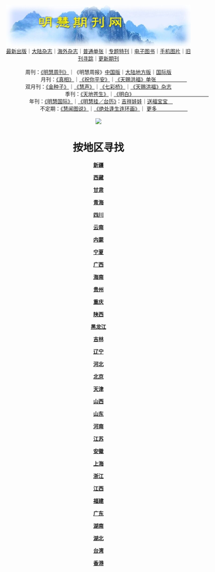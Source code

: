 <a id="user-content-1" class="anchor" aria-hidden="true" href="#1">
<a name="1" id="1" target="_blank"></a> <span id="1">
<a name="2" id="2" target="_blank"></a> <span id="2">
<a name="3" id="3" target="_blank"></a> <span id="3">
<a name="4" id="4" target="_blank"></a> <span id="4">
<a name="5" id="5" target="_blank"></a> <span id="5">
<a name="6" id="6" target="_blank"></a> <span id="6">
<a name="7" id="7" target="_blank"></a> <span id="7">
<a id="user-content-1" href="#1">
<div align="center">
<a target="_blank" href="https://github.com/19920513/djy/blob/master/gb/nsc413.md#1"><img src="https://github.com/19920513/qikan/blob/master/mhqk.jpg?raw=true"></a><br>
<a href="https://github.com/19920513/qikan/blob/master/display.aspx/category_id/8/page_1.md#1">最新出版</a>｜<a href="https://github.com/19920513/qikan/blob/master/category.aspx/category/mainland/page_1.md#1">大陆杂志</a>｜<a href="https://github.com/19920513/qikan/blob/master/category.aspx/category/overseas/page_1.md#1">海外杂志</a>｜<a href="https://github.com/19920513/qikan/blob/master/display.aspx/category_id/4/guige_id/3/page_1.md#1">普通单张</a>｜<a href="https://github.com/19920513/qikan/blob/master/category.aspx/category/zhuanti/page_1.md#1">专题特刊</a>｜<a href="https://github.com/19920513/qikan/blob/master/display.aspx/category_id/6/meijie_id/2/page_1.md#1">电子图书</a>｜<a href="https://github.com/19920513/qikan/blob/master/display.aspx/qikan_type_id/11075/page_1.md#1">手机图片</a>｜<a href="https://github.com/19920513/qikan/blob/master/display.aspx/category_id/5/zhouqi_id/6/page_1.md#1">旧刊寻踪</a>｜<a href="https://github.com/19920513/qikan/blob/master/UpdatedArticles.aspx/page_1.md#1">更新期刊</a>
<br>
<br>
周刊：<a href="https://github.com/19920513/qikan/blob/master/display.aspx/qikan_type_id/5179/page_1.md#1">《明慧周刊》</a>｜《明慧周报》<a href="https://github.com/19920513/qikan/blob/master/display.aspx/qikan_type_id/5178/page_1.md#1">中国版</a>｜<a href="https://github.com/19920513/qikan/blob/master/mainland.aspx/page_1.md#1">大陆地方版</a>｜<a href="https://github.com/19920513/qikan/blob/master/display.aspx/qikan_type_id/5151/page_1.md#1">国际版</a><br>
月刊：<a href="https://github.com/19920513/qikan/blob/master/display.aspx/qikan_type_id/5240/page_1.md#1">《真相》</a>｜<a href="https://github.com/19920513/qikan/blob/master/display.aspx/qikan_type_id/11182/page_1.md#1">《祝你平安》</a>｜<a href="https://github.com/19920513/qikan/blob/master/display.aspx/qikan_type_id/5360/keyword/E5/contain/true/page_1.md#1">《天赐洪福》单张　　　　　　</a><br>
双月刊：<a href="https://github.com/19920513/qikan/blob/master/display.aspx/qikan_type_id/7500/page_1.md#1">《金种子》</a>｜<a href="https://github.com/19920513/qikan/blob/master/display.aspx/qikan_type_id/5638/page_1.md#1">《慧声》</a>｜<a href="https://github.com/19920513/qikan/blob/master/display.aspx/qikan_type_id/7268/page_1.md#1">《七彩桥》</a>｜<a href="https://github.com/19920513/qikan/blob/master/display.aspx/qikan_type_id/5360/keyword/E5/contain/false/page_1.md#1">《天赐洪福》杂志</a> <br>
季刊：<a href="https://github.com/19920513/qikan/blob/master/display.aspx/qikan_type_id/5139/page_1.md#1">《天地苍生》</a>｜<a href="https://github.com/19920513/qikan/blob/master/display.aspx/qikan_type_id/5140/page_1.md#1">《明白》　　　　　　　　　　　　　　　</a><br>
年刊：<a href="https://github.com/19920513/qikan/blob/master/display.aspx/qikan_type_id/10922/page_1.md#1">《明慧国际》</a>｜<a href="https://github.com/19920513/qikan/blob/master/display.aspx/category_id/6/meijie_id/3/page_1.md#1">《明慧挂／台历》</a>：<a href="https://github.com/19920513/qikan/blob/master/display.aspx/category_id/6/meijie_id/3/keyword/E5/page_1.md#1">吉祥娃娃</a>｜<a href="https://github.com/19920513/qikan/blob/master/display.aspx/category_id/6/meijie_id/3/keyword/E9/page_1.md#1">送福宝宝　</a><br> 
不定期：<a href="https://github.com/19920513/qikan/blob/master/display.aspx/qikan_type_id/11185/page_1.md#1">《慧闻图说》</a>｜<a href="https://github.com/19920513/qikan/blob/master/display.aspx/qikan_type_id/11131/page_1.md#1">《绝处逢生连环画》</a>｜ <a href="https://github.com/19920513/qikan/blob/master/display.aspx/category_id/6/meijie_id/3/keyword/other/page_1.md#1">更多　　　　　　</a> <br>
<br>
<a target="_blank" href="https://github.com/19920513/djy/blob/master/gb/nsc413.md#1"><img src="https://raw.githubusercontent.com/19920513/www/master/t/lh600.jpg"></a><br>
<h1><strong>按地区寻找</strong></h1><p align="center"><strong></strong></p>
<p align="center"><strong><a target="_blank" href="https://github.com/19920513/qikan/blob/master/mainland.aspx/location_id/32/page_1.md#1">新疆</a></strong></p>
<p align="center"><strong><a target="_blank" href="https://github.com/19920513/qikan/blob/master/mainland.aspx/location_id/27/page_1.md#1">西藏</a></strong></p>
<p align="center"><strong><a target="_blank" href="https://github.com/19920513/qikan/blob/master/mainland.aspx/location_id/29/page_1.md#1">甘肃</a></strong></p>
<p align="center"><strong><a target="_blank" href="https://github.com/19920513/qikan/blob/master/mainland.aspx/location_id/30/page_1.md#1">青海</a></strong></p>
<p align="center"><strong><a target="_blank" href="https://github.com/19920513/qikan/blob/master/mainland.aspx/location_id/24/page_1.md#1">四川</a></strong></p>
<p align="center"><strong><a target="_blank" href="https://github.com/19920513/qikan/blob/master/mainland.aspx/location_id/26/page_1.md#1">云南</a></strong></p>
<p align="center"><strong><a target="_blank" href="https://github.com/19920513/qikan/blob/master/mainland.aspx/location_id/6/page_1.md#1">内蒙</a></strong></p>
<p align="center"><strong><a target="_blank" href="https://github.com/19920513/qikan/blob/master/mainland.aspx/location_id/31/page_1.md#1">宁夏</a></strong></p>
<p align="center"><strong><a target="_blank" href="https://github.com/19920513/qikan/blob/master/mainland.aspx/location_id/21/page_1.md#1">广西</a></strong></p>
<p align="center"><strong><a target="_blank" href="https://github.com/19920513/qikan/blob/master/mainland.aspx/location_id/22/page_1.md#1">海南</a></strong></p>
<p align="center"><strong><a target="_blank" href="https://github.com/19920513/qikan/blob/master/mainland.aspx/location_id/25/page_1.md#1">贵州</a></strong></p>
<p align="center"><strong><a target="_blank" href="https://github.com/19920513/qikan/blob/master/mainland.aspx/location_id/23/page_1.md#1">重庆</a></strong></p>
<p align="center"><strong><a target="_blank" href="https://github.com/19920513/qikan/blob/master/mainland.aspx/location_id/28/page_1.md#1">陕西</a></strong></p>
<p align="center"><strong><a target="_blank" href="https://github.com/19920513/qikan/blob/master/mainland.aspx/location_id/9/page_1.md#1">黑龙江</a></strong></p>
<p align="center"><strong><a target="_blank" href="https://github.com/19920513/qikan/blob/master/mainland.aspx/location_id/8/page_1.md#1">吉林</a></strong></p>
<p align="center"><strong><a target="_blank" href="https://github.com/19920513/qikan/blob/master/mainland.aspx/location_id/7/page_1.md#1">辽宁</a></strong></p>
<p align="center"><strong><a target="_blank" href="https://github.com/19920513/qikan/blob/master/mainland.aspx/location_id/4/page_1.md#1">河北</a></strong></p>
<p align="center"><strong><a target="_blank" href="https://github.com/19920513/qikan/blob/master/mainland.aspx/location_id/2/page_1.md#1">北京</a></strong></p>
<p align="center"><strong><a target="_blank" href="https://github.com/19920513/qikan/blob/master/mainland.aspx/location_id/3/page_1.md#1">天津</a></strong></p>
<p align="center"><strong><a target="_blank" href="https://github.com/19920513/qikan/blob/master/mainland.aspx/location_id/5/page_1.md#1">山西</a></strong></p>
<p align="center"><strong><a target="_blank" href="https://github.com/19920513/qikan/blob/master/mainland.aspx/location_id/16/page_1.md#1">山东</a></strong></p>
<p align="center"><strong><a target="_blank" href="https://github.com/19920513/qikan/blob/master/mainland.aspx/location_id/17/page_1.md#1">河南</a></strong></p>
<p align="center"><strong><a target="_blank" href="https://github.com/19920513/qikan/blob/master/mainland.aspx/location_id/11/page_1.md#1">江苏</a></strong></p>
<p align="center"><strong><a target="_blank" href="https://github.com/19920513/qikan/blob/master/mainland.aspx/location_id/13/page_1.md#1">安徽</a></strong></p>
<p align="center"><strong><a target="_blank" href="https://github.com/19920513/qikan/blob/master/mainland.aspx/location_id/10/page_1.md#1">上海</a></strong></p>
<p align="center"><strong><a target="_blank" href="https://github.com/19920513/qikan/blob/master/mainland.aspx/location_id/12/page_1.md#1">浙江</a></strong></p>
<p align="center"><strong><a target="_blank" href="https://github.com/19920513/qikan/blob/master/mainland.aspx/location_id/15/page_1.md#1">江西</a></strong></p>
<p align="center"><strong><a target="_blank" href="https://github.com/19920513/qikan/blob/master/mainland.aspx/location_id/14/page_1.md#1">福建</a></strong></p>
<p align="center"><strong><a target="_blank" href="https://github.com/19920513/qikan/blob/master/mainland.aspx/location_id/20/page_1.md#1">广东</a></strong></p>
<p align="center"><strong><a target="_blank" href="https://github.com/19920513/qikan/blob/master/mainland.aspx/location_id/19/page_1.md#1">湖南</a></strong></p>
<p align="center"><strong><a target="_blank" href="https://github.com/19920513/qikan/blob/master/mainland.aspx/location_id/18/page_1.md#1">湖北</a></strong></p>
<p align="center"><strong><a target="_blank" href="https://github.com/19920513/qikan/blob/master/mainland.aspx/location_id/33/page_1.md#1">台湾</a></strong></p>
<p align="center"><strong><a target="_blank" href="https://github.com/19920513/qikan/blob/master/mainland.aspx/location_id/34/page_1.md#1">香港</a></strong></p>

